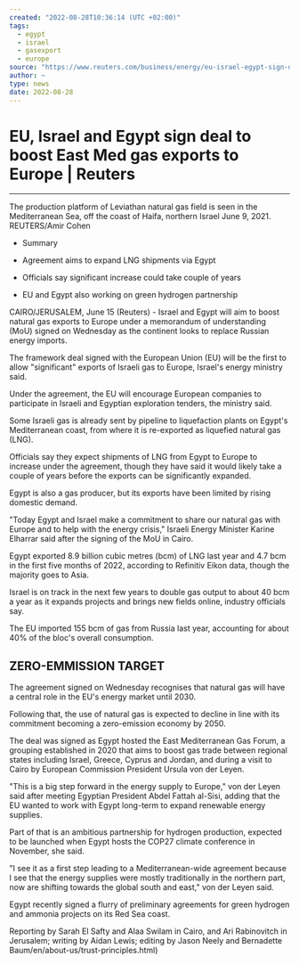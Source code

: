 ```yaml
---
created: "2022-08-28T10:36:14 (UTC +02:00)"
tags:
  - egypt
  - israel
  - gasexport
  - europe
source: "https://www.reuters.com/business/energy/eu-israel-egypt-sign-deal-boost-east-med-gas-exports-europe-2022-06-15/"
author: ~
type: news
date: 2022-08-28
---
```


# EU, Israel and Egypt sign deal to boost East Med gas exports to Europe | Reuters

---

The production platform of Leviathan natural gas field is seen in the Mediterranean Sea, off the coast of Haifa, northern Israel June 9, 2021. REUTERS/Amir Cohen

* Summary

* Agreement aims to expand LNG shipments via Egypt

* Officials say significant increase could take couple of years

* EU and Egypt also working on green hydrogen partnership

CAIRO/JERUSALEM, June 15 (Reuters) - Israel and Egypt will aim to boost natural gas exports to Europe under a memorandum of understanding (MoU) signed on Wednesday as the continent looks to replace Russian energy imports.

The framework deal signed with the European Union (EU) will be the first to allow "significant" exports of Israeli gas to Europe, Israel's energy ministry said.

Under the agreement, the EU will encourage European companies to participate in Israeli and Egyptian exploration tenders, the ministry said.

Some Israeli gas is already sent by pipeline to liquefaction plants on Egypt's Mediterranean coast, from where it is re-exported as liquefied natural gas (LNG).

Officials say they expect shipments of LNG from Egypt to Europe to increase under the agreement, though they have said it would likely take a couple of years before the exports can be significantly expanded.

Egypt is also a gas producer, but its exports have been limited by rising domestic demand.

"Today Egypt and Israel make a commitment to share our natural gas with Europe and to help with the energy crisis," Israeli Energy Minister Karine Elharrar said after the signing of the MoU in Cairo.

Egypt exported 8.9 billion cubic metres (bcm) of LNG last year and 4.7 bcm in the first five months of 2022, according to Refinitiv Eikon data, though the majority goes to Asia.

Israel is on track in the next few years to double gas output to about 40 bcm a year as it expands projects and brings new fields online, industry officials say.

The EU imported 155 bcm of gas from Russia last year, accounting for about 40% of the bloc's overall consumption.

## ZERO-EMMISSION TARGET

The agreement signed on Wednesday recognises that natural gas will have a central role in the EU's energy market until 2030.

Following that, the use of natural gas is expected to decline in line with its commitment becoming a zero-emission economy by 2050.

The deal was signed as Egypt hosted the East Mediterranean Gas Forum, a grouping established in 2020 that aims to boost gas trade between regional states including Israel, Greece, Cyprus and Jordan, and during a visit to Cairo by European Commission President Ursula von der Leyen.

"This is a big step forward in the energy supply to Europe," von der Leyen said after meeting Egyptian President Abdel Fattah al-Sisi, adding that the EU wanted to work with Egypt long-term to expand renewable energy supplies.

Part of that is an ambitious partnership for hydrogen production, expected to be launched when Egypt hosts the COP27 climate conference in November, she said.

"I see it as a first step leading to a Mediterranean-wide agreement because I see that the energy supplies were mostly traditionally in the northern part, now are shifting towards the global south and east," von der Leyen said.

Egypt recently signed a flurry of preliminary agreements for green hydrogen and ammonia projects on its Red Sea coast.

Reporting by Sarah El Safty and Alaa Swilam in Cairo, and Ari Rabinovitch in Jerusalem; writing by Aidan Lewis; editing by Jason Neely and Bernadette Baum/en/about-us/trust-principles.html)
